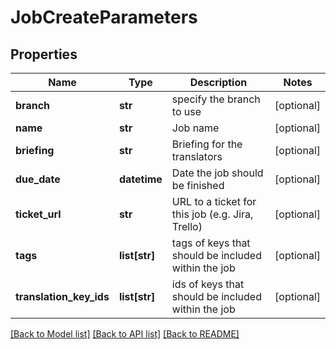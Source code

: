 # JobCreateParameters

## Properties
Name | Type | Description | Notes
------------ | ------------- | ------------- | -------------
**branch** | **str** | specify the branch to use | [optional] 
**name** | **str** | Job name | [optional] 
**briefing** | **str** | Briefing for the translators | [optional] 
**due_date** | **datetime** | Date the job should be finished | [optional] 
**ticket_url** | **str** | URL to a ticket for this job (e.g. Jira, Trello) | [optional] 
**tags** | **list[str]** | tags of keys that should be included within the job | [optional] 
**translation_key_ids** | **list[str]** | ids of keys that should be included within the job | [optional] 

[[Back to Model list]](../README.md#documentation-for-models) [[Back to API list]](../README.md#documentation-for-api-endpoints) [[Back to README]](../README.md)


